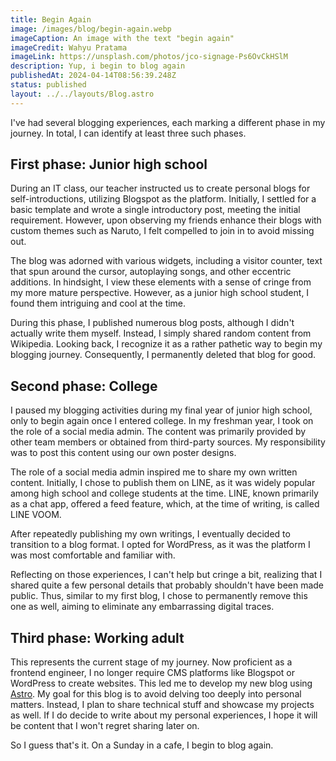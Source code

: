 ```yaml
---
title: Begin Again
image: /images/blog/begin-again.webp
imageCaption: An image with the text "begin again"
imageCredit: Wahyu Pratama
imageLink: https://unsplash.com/photos/jco-signage-Ps6OvCkHSlM
description: Yup, i begin to blog again
publishedAt: 2024-04-14T08:56:39.248Z
status: published
layout: ../../layouts/Blog.astro
---
```


I've had several blogging experiences, each marking a different phase in my journey. In total, I can identify at least three such phases.

## First phase: Junior high school

During an IT class, our teacher instructed us to create personal blogs for self-introductions, utilizing Blogspot as the platform. Initially, I settled for a basic template and wrote a single introductory post, meeting the initial requirement. However, upon observing my friends enhance their blogs with custom themes such as Naruto, I felt compelled to join in to avoid missing out.

The blog was adorned with various widgets, including a visitor counter, text that spun around the cursor, autoplaying songs, and other eccentric additions. In hindsight, I view these elements with a sense of cringe from my more mature perspective. However, as a junior high school student, I found them intriguing and cool at the time.

During this phase, I published numerous blog posts, although I didn't actually write them myself. Instead, I simply shared random content from Wikipedia. Looking back, I recognize it as a rather pathetic way to begin my blogging journey. Consequently, I permanently deleted that blog for good.

## Second phase: College

I paused my blogging activities during my final year of junior high school, only to begin again once I entered college. In my freshman year, I took on the role of a social media admin. The content was primarily provided by other team members or obtained from third-party sources. My responsibility was to post this content using our own poster designs.

The role of a social media admin inspired me to share my own written content. Initially, I chose to publish them on LINE, as it was widely popular among high school and college students at the time. LINE, known primarily as a chat app, offered a feed feature, which, at the time of writing, is called LINE VOOM.

After repeatedly publishing my own writings, I eventually decided to transition to a blog format. I opted for WordPress, as it was the platform I was most comfortable and familiar with.

Reflecting on those experiences, I can't help but cringe a bit, realizing that I shared quite a few personal details that probably shouldn't have been made public. Thus, similar to my first blog, I chose to permanently remove this one as well, aiming to eliminate any embarrassing digital traces.

## Third phase: Working adult

This represents the current stage of my journey. Now proficient as a frontend engineer, I no longer require CMS platforms like Blogspot or WordPress to create websites. This led me to develop my new blog using [Astro](https://astro.build/). My goal for this blog is to avoid delving too deeply into personal matters. Instead, I plan to share technical stuff and showcase my projects as well. If I do decide to write about my personal experiences, I hope it will be content that I won't regret sharing later on.

So I guess that's it. On a Sunday in a cafe, I begin to blog again.
